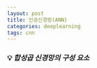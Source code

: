 ```yaml
---
layout: post
title: 인공신경망(ANN)
categories: deeplearning
tags: cnn
---
```


### 💡 ***합성곱 신경망의 구성 요소***
